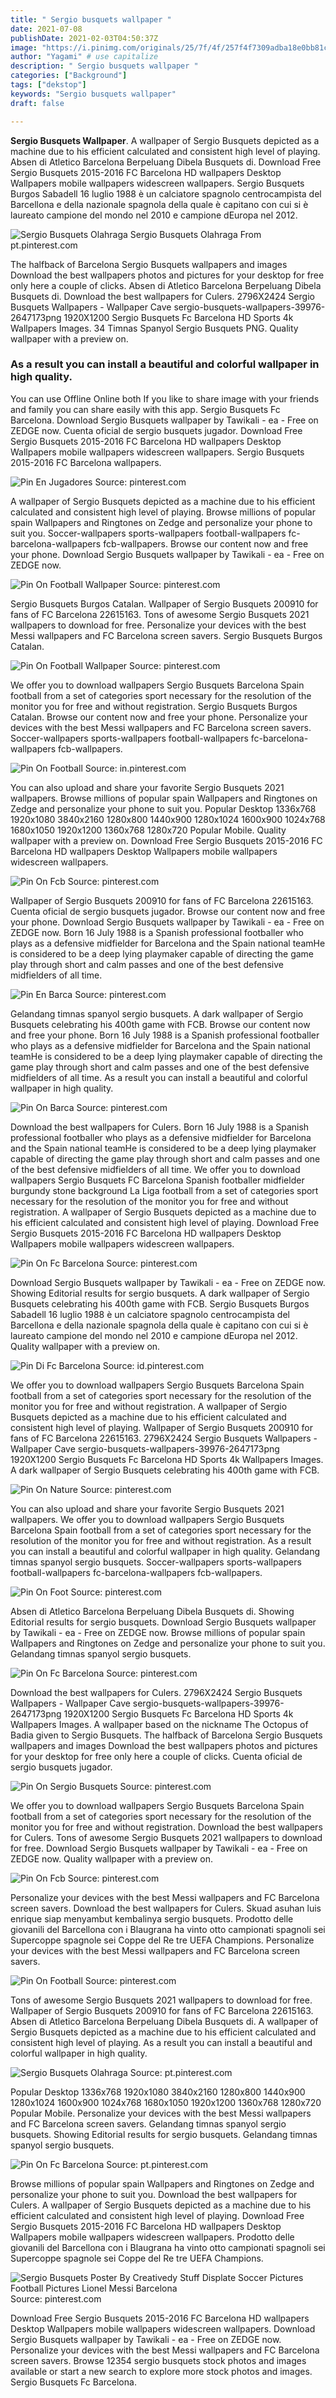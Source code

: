 ```yaml
---
title: " Sergio busquets wallpaper "
date: 2021-07-08
publishDate: 2021-02-03T04:50:37Z
image: "https://i.pinimg.com/originals/25/7f/4f/257f4f7309adba18e0bb81cda0d3a7f2.jpg"
author: "Yagami" # use capitalize
description: " Sergio busquets wallpaper "
categories: ["Background"]
tags: ["dekstop"]
keywords: "Sergio busquets wallpaper"
draft: false

---
```



**Sergio Busquets Wallpaper**. A wallpaper of Sergio Busquets depicted as a machine due to his efficient calculated and consistent high level of playing. Absen di Atletico Barcelona Berpeluang Dibela Busquets di. Download Free Sergio Busquets 2015-2016 FC Barcelona HD wallpapers Desktop Wallpapers mobile wallpapers widescreen wallpapers. Sergio Busquets Burgos Sabadell 16 luglio 1988 è un calciatore spagnolo centrocampista del Barcellona e della nazionale spagnola della quale è capitano con cui si è laureato campione del mondo nel 2010 e campione dEuropa nel 2012.

![Sergio Busquets Olahraga](https://i.pinimg.com/originals/da/fc/2b/dafc2b2b93c96d42324d294d17b287c4.jpg "Sergio Busquets Olahraga")
Sergio Busquets Olahraga From pt.pinterest.com


The halfback of Barcelona Sergio Busquets wallpapers and images Download the best wallpapers photos and pictures for your desktop for free only here a couple of clicks. Absen di Atletico Barcelona Berpeluang Dibela Busquets di. Download the best wallpapers for Culers. 2796X2424 Sergio Busquets Wallpapers - Wallpaper Cave sergio-busquets-wallpapers-39976-2647173png 1920X1200 Sergio Busquets Fc Barcelona HD Sports 4k Wallpapers Images. 34 Timnas Spanyol Sergio Busquets PNG. Quality wallpaper with a preview on.

### As a result you can install a beautiful and colorful wallpaper in high quality.

You can use Offline Online both If you like to share image with your friends and family you can share easily with this app. Sergio Busquets Fc Barcelona. Download Sergio Busquets wallpaper by Tawikali - ea - Free on ZEDGE now. Cuenta oficial de sergio busquets jugador. Download Free Sergio Busquets 2015-2016 FC Barcelona HD wallpapers Desktop Wallpapers mobile wallpapers widescreen wallpapers. Sergio Busquets 2015-2016 FC Barcelona wallpapers.


![Pin En Jugadores](https://i.pinimg.com/originals/ba/6b/1a/ba6b1a4ad19bb28ea98ed8ffffc70e68.jpg "Pin En Jugadores")
Source: pinterest.com

A wallpaper of Sergio Busquets depicted as a machine due to his efficient calculated and consistent high level of playing. Browse millions of popular spain Wallpapers and Ringtones on Zedge and personalize your phone to suit you. Soccer-wallpapers sports-wallpapers football-wallpapers fc-barcelona-wallpapers fcb-wallpapers. Browse our content now and free your phone. Download Sergio Busquets wallpaper by Tawikali - ea - Free on ZEDGE now.

![Pin On Football Wallpaper](https://i.pinimg.com/originals/c5/2f/d5/c52fd59946398893d0eaeaca9e193808.jpg "Pin On Football Wallpaper")
Source: pinterest.com

Sergio Busquets Burgos Catalan. Wallpaper of Sergio Busquets 200910 for fans of FC Barcelona 22615163. Tons of awesome Sergio Busquets 2021 wallpapers to download for free. Personalize your devices with the best Messi wallpapers and FC Barcelona screen savers. Sergio Busquets Burgos Catalan.

![Pin On Football Wallpaper](https://i.pinimg.com/originals/af/cb/85/afcb85afeb135affe47cfe165a3e8054.jpg "Pin On Football Wallpaper")
Source: pinterest.com

We offer you to download wallpapers Sergio Busquets Barcelona Spain football from a set of categories sport necessary for the resolution of the monitor you for free and without registration. Sergio Busquets Burgos Catalan. Browse our content now and free your phone. Personalize your devices with the best Messi wallpapers and FC Barcelona screen savers. Soccer-wallpapers sports-wallpapers football-wallpapers fc-barcelona-wallpapers fcb-wallpapers.

![Pin On Football](https://i.pinimg.com/originals/a9/1f/2d/a91f2d7990ec1ea821021f0d25b2d6d5.jpg "Pin On Football")
Source: in.pinterest.com

You can also upload and share your favorite Sergio Busquets 2021 wallpapers. Browse millions of popular spain Wallpapers and Ringtones on Zedge and personalize your phone to suit you. Popular Desktop 1336x768 1920x1080 3840x2160 1280x800 1440x900 1280x1024 1600x900 1024x768 1680x1050 1920x1200 1360x768 1280x720 Popular Mobile. Quality wallpaper with a preview on. Download Free Sergio Busquets 2015-2016 FC Barcelona HD wallpapers Desktop Wallpapers mobile wallpapers widescreen wallpapers.

![Pin On Fcb](https://i.pinimg.com/474x/0a/b6/6c/0ab66c09a5ab4229f3d272bf7970d399.jpg "Pin On Fcb")
Source: pinterest.com

Wallpaper of Sergio Busquets 200910 for fans of FC Barcelona 22615163. Cuenta oficial de sergio busquets jugador. Browse our content now and free your phone. Download Sergio Busquets wallpaper by Tawikali - ea - Free on ZEDGE now. Born 16 July 1988 is a Spanish professional footballer who plays as a defensive midfielder for Barcelona and the Spain national teamHe is considered to be a deep lying playmaker capable of directing the game play through short and calm passes and one of the best defensive midfielders of all time.

![Pin En Barca](https://i.pinimg.com/originals/8d/42/1c/8d421c92c5914fd5c9e8122d02acc7c5.jpg "Pin En Barca")
Source: pinterest.com

Gelandang timnas spanyol sergio busquets. A dark wallpaper of Sergio Busquets celebrating his 400th game with FCB. Browse our content now and free your phone. Born 16 July 1988 is a Spanish professional footballer who plays as a defensive midfielder for Barcelona and the Spain national teamHe is considered to be a deep lying playmaker capable of directing the game play through short and calm passes and one of the best defensive midfielders of all time. As a result you can install a beautiful and colorful wallpaper in high quality.

![Pin On Barca](https://i.pinimg.com/474x/34/9c/6d/349c6dee571cd8b6d46e585643729a53.jpg "Pin On Barca")
Source: pinterest.com

Download the best wallpapers for Culers. Born 16 July 1988 is a Spanish professional footballer who plays as a defensive midfielder for Barcelona and the Spain national teamHe is considered to be a deep lying playmaker capable of directing the game play through short and calm passes and one of the best defensive midfielders of all time. We offer you to download wallpapers Sergio Busquets FC Barcelona Spanish footballer midfielder burgundy stone background La Liga football from a set of categories sport necessary for the resolution of the monitor you for free and without registration. A wallpaper of Sergio Busquets depicted as a machine due to his efficient calculated and consistent high level of playing. Download Free Sergio Busquets 2015-2016 FC Barcelona HD wallpapers Desktop Wallpapers mobile wallpapers widescreen wallpapers.

![Pin On Fc Barcelona](https://i.pinimg.com/originals/27/c2/88/27c2883a18a2673b9ee3f11aa180a349.jpg "Pin On Fc Barcelona")
Source: pinterest.com

Download Sergio Busquets wallpaper by Tawikali - ea - Free on ZEDGE now. Showing Editorial results for sergio busquets. A dark wallpaper of Sergio Busquets celebrating his 400th game with FCB. Sergio Busquets Burgos Sabadell 16 luglio 1988 è un calciatore spagnolo centrocampista del Barcellona e della nazionale spagnola della quale è capitano con cui si è laureato campione del mondo nel 2010 e campione dEuropa nel 2012. Quality wallpaper with a preview on.

![Pin Di Fc Barcelona](https://i.pinimg.com/originals/25/e2/60/25e26052d8a759b440a40e5f0254f0ec.jpg "Pin Di Fc Barcelona")
Source: id.pinterest.com

We offer you to download wallpapers Sergio Busquets Barcelona Spain football from a set of categories sport necessary for the resolution of the monitor you for free and without registration. A wallpaper of Sergio Busquets depicted as a machine due to his efficient calculated and consistent high level of playing. Wallpaper of Sergio Busquets 200910 for fans of FC Barcelona 22615163. 2796X2424 Sergio Busquets Wallpapers - Wallpaper Cave sergio-busquets-wallpapers-39976-2647173png 1920X1200 Sergio Busquets Fc Barcelona HD Sports 4k Wallpapers Images. A dark wallpaper of Sergio Busquets celebrating his 400th game with FCB.

![Pin On Nature](https://i.pinimg.com/originals/49/81/b3/4981b3c5c6666a92cf127b672cec524d.jpg "Pin On Nature")
Source: pinterest.com

You can also upload and share your favorite Sergio Busquets 2021 wallpapers. We offer you to download wallpapers Sergio Busquets Barcelona Spain football from a set of categories sport necessary for the resolution of the monitor you for free and without registration. As a result you can install a beautiful and colorful wallpaper in high quality. Gelandang timnas spanyol sergio busquets. Soccer-wallpapers sports-wallpapers football-wallpapers fc-barcelona-wallpapers fcb-wallpapers.

![Pin On Foot](https://i.pinimg.com/originals/32/c2/ae/32c2aee2a56ff50c496894bec99e4d0d.jpg "Pin On Foot")
Source: pinterest.com

Absen di Atletico Barcelona Berpeluang Dibela Busquets di. Showing Editorial results for sergio busquets. Download Sergio Busquets wallpaper by Tawikali - ea - Free on ZEDGE now. Browse millions of popular spain Wallpapers and Ringtones on Zedge and personalize your phone to suit you. Gelandang timnas spanyol sergio busquets.

![Pin On Fc Barcelona](https://i.pinimg.com/474x/e6/ce/0c/e6ce0c402675928d0fa67a7f03788c30.jpg "Pin On Fc Barcelona")
Source: pinterest.com

Download the best wallpapers for Culers. 2796X2424 Sergio Busquets Wallpapers - Wallpaper Cave sergio-busquets-wallpapers-39976-2647173png 1920X1200 Sergio Busquets Fc Barcelona HD Sports 4k Wallpapers Images. A wallpaper based on the nickname The Octopus of Badia given to Sergio Busquets. The halfback of Barcelona Sergio Busquets wallpapers and images Download the best wallpapers photos and pictures for your desktop for free only here a couple of clicks. Cuenta oficial de sergio busquets jugador.

![Pin On Sergio Busquets](https://i.pinimg.com/originals/73/65/f9/7365f94ba076d4ec61914d0f5ea8fd8b.jpg "Pin On Sergio Busquets")
Source: pinterest.com

We offer you to download wallpapers Sergio Busquets Barcelona Spain football from a set of categories sport necessary for the resolution of the monitor you for free and without registration. Download the best wallpapers for Culers. Tons of awesome Sergio Busquets 2021 wallpapers to download for free. Download Sergio Busquets wallpaper by Tawikali - ea - Free on ZEDGE now. Quality wallpaper with a preview on.

![Pin On Fcb](https://i.pinimg.com/originals/3c/71/5e/3c715ee47cba822cb40247ab40080f56.jpg "Pin On Fcb")
Source: pinterest.com

Personalize your devices with the best Messi wallpapers and FC Barcelona screen savers. Download the best wallpapers for Culers. Skuad asuhan luis enrique siap menyambut kembalinya sergio busquets. Prodotto delle giovanili del Barcellona con i Blaugrana ha vinto otto campionati spagnoli sei Supercoppe spagnole sei Coppe del Re tre UEFA Champions. Personalize your devices with the best Messi wallpapers and FC Barcelona screen savers.

![Pin On Football](https://i.pinimg.com/736x/83/78/79/837879907df862c0585bca5285880405.jpg "Pin On Football")
Source: pinterest.com

Tons of awesome Sergio Busquets 2021 wallpapers to download for free. Wallpaper of Sergio Busquets 200910 for fans of FC Barcelona 22615163. Absen di Atletico Barcelona Berpeluang Dibela Busquets di. A wallpaper of Sergio Busquets depicted as a machine due to his efficient calculated and consistent high level of playing. As a result you can install a beautiful and colorful wallpaper in high quality.

![Sergio Busquets Olahraga](https://i.pinimg.com/originals/da/fc/2b/dafc2b2b93c96d42324d294d17b287c4.jpg "Sergio Busquets Olahraga")
Source: pt.pinterest.com

Popular Desktop 1336x768 1920x1080 3840x2160 1280x800 1440x900 1280x1024 1600x900 1024x768 1680x1050 1920x1200 1360x768 1280x720 Popular Mobile. Personalize your devices with the best Messi wallpapers and FC Barcelona screen savers. Gelandang timnas spanyol sergio busquets. Showing Editorial results for sergio busquets. Gelandang timnas spanyol sergio busquets.

![Pin On Fc Barcelona](https://i.pinimg.com/564x/b4/0f/fd/b40ffdad1415a9768a6842e95b0a2f6f.jpg "Pin On Fc Barcelona")
Source: pt.pinterest.com

Browse millions of popular spain Wallpapers and Ringtones on Zedge and personalize your phone to suit you. Download the best wallpapers for Culers. A wallpaper of Sergio Busquets depicted as a machine due to his efficient calculated and consistent high level of playing. Download Free Sergio Busquets 2015-2016 FC Barcelona HD wallpapers Desktop Wallpapers mobile wallpapers widescreen wallpapers. Prodotto delle giovanili del Barcellona con i Blaugrana ha vinto otto campionati spagnoli sei Supercoppe spagnole sei Coppe del Re tre UEFA Champions.

![Sergio Busquets Poster By Creativedy Stuff Displate Soccer Pictures Football Pictures Lionel Messi Barcelona](https://i.pinimg.com/originals/25/7f/4f/257f4f7309adba18e0bb81cda0d3a7f2.jpg "Sergio Busquets Poster By Creativedy Stuff Displate Soccer Pictures Football Pictures Lionel Messi Barcelona")
Source: pinterest.com

Download Free Sergio Busquets 2015-2016 FC Barcelona HD wallpapers Desktop Wallpapers mobile wallpapers widescreen wallpapers. Download Sergio Busquets wallpaper by Tawikali - ea - Free on ZEDGE now. Personalize your devices with the best Messi wallpapers and FC Barcelona screen savers. Browse 12354 sergio busquets stock photos and images available or start a new search to explore more stock photos and images. Sergio Busquets Fc Barcelona.

